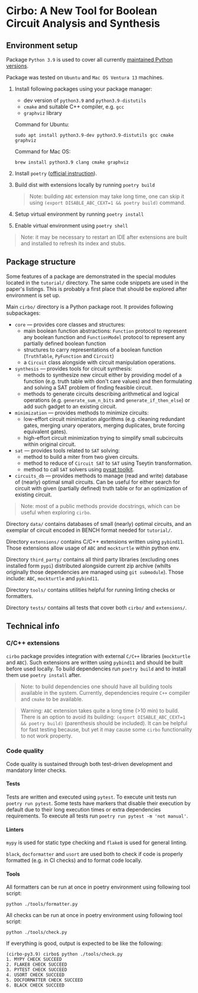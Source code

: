 # Cirbo: A New Tool for Boolean Circuit Analysis and Synthesis

## Environment setup

Package `Python 3.9` is used to cover all currently [maintained Python versions](https://devguide.python.org/versions/).

Package was tested on `Ubuntu` and `Mac OS Ventura 13` machines.

1. Install following packages using your package manager:
   - dev version of `python3.9` and `python3.9-distutils`
   - `cmake` and suitable C++ compiler, e.g. `gcc`
   - `graphviz` library

   Command for Ubuntu:
   ```shell
   sudo apt install python3.9-dev python3.9-distutils gcc cmake graphviz
   ```

   Command for Mac OS:
   ```shell
   brew install python3.9 clang cmake graphviz
   ```

1. Install `poetry` ([official instruction](https://python-poetry.org/docs/)).
1. Build dist with extensions locally by running `poetry build`

   > Note: building `ABC` extension may take long time, one can skip it
   using `(export DISABLE_ABC_CEXT=1 && poetry build)` command.

1. Setup virtual environment by running `poetry install`
1. Enable virtual environment using `poetry shell`

> Note: it may be necessary to restart an IDE after extensions
are built and installed to refresh its index and stubs.

## Package structure

Some features of a package are demonstrated in the special modules located in
the `tutorial/` directory. The same code snippets are used in the paper's listings.
This is probably a first place that should be explored after environment is set up.

Main `cirbo/` directory is a Python package root. It provides following subpackages:

- `core` &mdash; provides core classes and structures:
  - main boolean function abstractions: `Function` protocol to represent any
  boolean function and `FunctionModel` protocol to represent any partially
  defined boolean function
  - structures to carry representations of a boolean function (`TruthTable`,
  `PyFunction` and `Circuit`)
  - a `Circuit` class alongside with circuit manipulation operations.
- `synthesis` &mdash; provides tools for circuit synthesis:
  - methods to synthesize new circuit either by providing model of a function
  (e.g. truth table with don't care values) and then formulating and solving
  a SAT problem of finding feasible circuit.
  - methods to generate circuits describing arithmetical and logical operations
  (e.g. `generate_sum_n_bits` and `generate_if_then_else`) or add such gadget to
  an existing circuit.
- `minimization` &mdash; provides methods to minimize circuits:
  - low-effort circuit minimization algorithms (e.g. cleaning redundant gates,
  merging unary operators, merging duplicates, brute forcing equivalent gates).
  - high-effort circuit minimization trying to simplify small subcircuits within
  original circuit.
- `sat` &mdash; provides tools related to `SAT` solving:
  - method to build a miter from two given circuits.
  - method to reduce of `Circuit SAT` to `SAT` using Tseytin transformation.
  - method to call `SAT` solvers using [pysat toolkit](https://github.com/pysathq/pysat).
- `circuits_db` &mdash; provides methods to manage (read and write) database of
(nearly) optimal small circuits. Can be useful for either search for circuit with
given (partially defined) truth table or for an optimization of existing circuit.

> Note: most of a public methods provide docstrings, which can be useful when
> exploring `cirbo`.

Directory `data/` contains databases of small (nearly) optimal circuits, and
an exemplar of circuit encoded in BENCH format needed for `tutorial/`.

Directory `extensions/` contains C/C++ extensions written using `pybind11`.
Those extensions allow usage of `ABC` and `mockturtle` within python env.

Directory `third_party/` contains all third party libraries (excluding ones
installed form `pypi`) distributed alongside current zip archive (whilts
originally those dependencies are managed using `git submodule`). Those
include: `ABC`, `mockturtle` and `pybind11`.

Directory `tools/` contains utilities helpful for running linting checks or formatters.

Directory `tests/` contains all tests that cover both `cirbo/` and `extensions/`.

## Technical info

### C/C++ extensions

`cirbo` package provides integration with external `C/C++` libraries (`mockturtle`
and `ABC`). Such extensions are written using `pybind11` and should be built before
used locally. To build dependencies run `poetry build` and to install them  use
`poetry install` after.

> Note: to build dependencies one should have all building tools available
> in the system. Currently, dependencies require `C++` compiler and `cmake`
> to be available.

> Warning: `ABC` extension takes quite a long time (>10 min) to build. There is
> an option to avoid its building: `(export DISABLE_ABC_CEXT=1 && poetry build)`
> (parenthesis should be included). It can be helpful for fast testing because,
> but yet it may cause some `cirbo` functionality to not work property.

### Code quality

Code quality is sustained through both test-driven development and mandatory
linter checks.

#### Tests

Tests are written and executed using `pytest`. To execute unit tests run
`poetry run pytest`. Some tests have markers that disable their execution
by default due to their long execution times or extra dependencies requirements.
To  execute all tests run `poetry run pytest -m 'not manual'`.

#### Linters

`mypy` is used for static type checking and `flake8` is used for general linting.

`black`, `docformatter` and `usort` are used both to check if code is properly
formatted (e.g. in CI checks) and to format code locally.

#### Tools

All formatters can be run at once in poetry environment using following tool script:

`python ./tools/formatter.py`

All checks can be run at once in poetry environment using following tool script:

`python ./tools/check.py`

If everything is good, output is expected to be like the following:

```
(cirbo-py3.9) cirbo$ python ./tools/check.py
1. MYPY CHECK SUCCEED
2. FLAKE8 CHECK SUCCEED
3. PYTEST CHECK SUCCEED
4. USORT CHECK SUCCEED
5. DOCFORMATTER CHECK SUCCEED
6. BLACK CHECK SUCCEED
```
